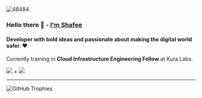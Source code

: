 ![48484](https://github.com/shafeeshafee/shafeeshafee/assets/68356865/336f0e5c-845e-4a47-841e-e7b94b1b0f22)

### Hello there 👋 - [I'm Shafee](https://shafee.vercel.app)

#### Developer with bold ideas and passionate about making the digital world safer. ❤️

Currently training in **Cloud Infrastructure Engineering Fellow** at Kura Labs.

![](https://img.shields.io/badge/OS-macOS-informational?style=flat&logo=Apple) + ![](https://img.shields.io/badge/Shell-zsh-informational?style=flat&logo=GNU-Bash)

---

![GitHub Trophies](https://github-profile-trophy.vercel.app/?username=shafeeshafee&theme=darkhub&column=7)
